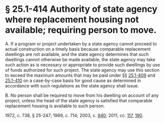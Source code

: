 # § 25.1-414 Authority of state agency where replacement housing not available; requiring person to move.

<p>A. If a program or project undertaken by a state agency cannot proceed to actual construction on a timely basis because comparable replacement dwellings are not available, and the state agency determines that such dwellings cannot otherwise be made available, the state agency may take such action as is necessary or appropriate to provide such dwellings by use of funds authorized for such project. The state agency may use this section to exceed the maximum amounts that may be paid under §§ <a href='http://law.lis.virginia.gov/vacode/25.1-409/'>25.1-409</a> and <a href='http://law.lis.virginia.gov/vacode/25.1-410/'>25.1-410</a> on a case-by-case basis for good cause as determined in accordance with such regulations as the state agency shall issue.</p><p>B. No person shall be required to move from his dwelling on account of any project, unless the head of the state agency is satisfied that comparable replacement housing is available to such person.</p><p>1972, c. 738, § 25-247; 1989, c. 714; 2003, c. <a href='http://lis.virginia.gov/cgi-bin/legp604.exe?031+ful+CHAP0940'>940</a>; 2011, cc. <a href='http://lis.virginia.gov/cgi-bin/legp604.exe?111+ful+CHAP0117'>117</a>, <a href='http://lis.virginia.gov/cgi-bin/legp604.exe?111+ful+CHAP0190'>190</a>.</p>